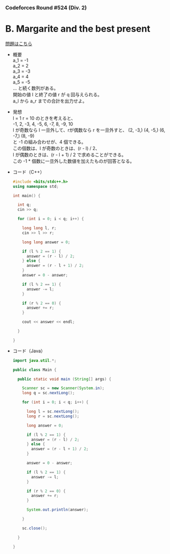 ### Codeforces Round #524 (Div. 2)

# B. Margarite and the best present

  [問題はこちら](https://codeforces.com/problemset/problem/1080/B)
  
- 概要<br>
  a_1 = -1<br>
  a_2 = 2<br>
  a_3 = -3<br>
  a_4 = 4<br>
  a_5 = -5<br>
  ...<bt>
  と続く数列がある。<br>
  開始の値 l と終了の値 r が q 回与えられる。<br>
  a_l から a_r までの合計を出力せよ。

  
- 発想<br>
  l = 1 r = 10 のときを考えると、<br>
  -1, 2, -3, 4, -5, 6, -7, 8, -9, 10<br>
  l が奇数なら l 一旦外して、rが偶数なら r を一旦外すと、
  (2, -3,) (4, -5,) (6, -7,) (8, -9)<br>
  と -1 の組み合わせが、4 個できる。<br>
  この個数は、l が奇数のときは、(r - l) / 2、<br>
  l が偶数のときは、(r - l + 1) / 2 で求めることができる。<br>
  この -1 * 個数に一旦外した数値を加えたものが回答となる。
  
  
- コード（C++）

  ```cpp
  #include <bits/stdc++.h>
  using namespace std;

  int main() {

    int q;
    cin >> q;

    for (int i = 0; i < q; i++) {

      long long l, r;
      cin >> l >> r;

      long long answer = 0;

      if (l % 2 == 1) {
        answer = (r - l) / 2;
      } else {
        answer = (r - l + 1) / 2;
      }
      answer = 0 - answer;

      if (l % 2 == 1) {
        answer -= l;
      }

      if (r % 2 == 0) {
        answer += r;
      }

      cout << answer << endl;

    }

  }
  ```
  
- コード（Java）

  ```java
  import java.util.*;

  public class Main {

    public static void main (String[] args) {

      Scanner sc = new Scanner(System.in);
      long q = sc.nextLong();

      for (int i = 0; i < q; i++) {

        long l = sc.nextLong();
        long r = sc.nextLong();

        long answer = 0;

        if (l % 2 == 1) {
          answer = (r - l) / 2;
        } else {
          answer = (r - l + 1) / 2;
        }

        answer = 0 - answer;

        if (l % 2 == 1) {
          answer -= l;
        }

        if (r % 2 == 0) {
          answer += r;
        }

        System.out.println(answer);

      }

      sc.close();

    }

  }
  ```
    